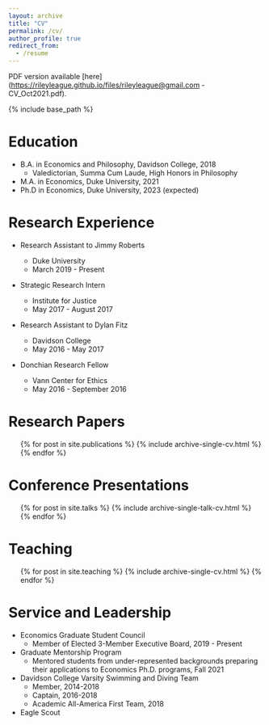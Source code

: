 ```yaml
---
layout: archive
title: "CV"
permalink: /cv/
author_profile: true
redirect_from:
  - /resume
---
```


PDF version available [here](https://rileyleague.github.io/files/rileyleague@gmail.com - CV_Oct2021.pdf).

{% include base_path %}

Education
======
* B.A. in Economics and Philosophy, Davidson College, 2018  
  * Valedictorian, Summa Cum Laude, High Honors in Philosophy
* M.A. in Economics, Duke University, 2021
* Ph.D in Economics, Duke University, 2023 (expected)

Research Experience
======
* Research Assistant to Jimmy Roberts
  * Duke University
  * March 2019 - Present

* Strategic Research Intern
  * Institute for Justice
  * May 2017 - August 2017
  
* Research Assistant to Dylan Fitz
  * Davidson College
  * May 2016 - May 2017

* Donchian Research Fellow
  * Vann Center for Ethics
  * May 2016 - September 2016

Research Papers
======
  <ul>{% for post in site.publications %}
    {% include archive-single-cv.html %}
  {% endfor %}</ul>
  
Conference Presentations
======
  <ul>{% for post in site.talks %}
    {% include archive-single-talk-cv.html %}
  {% endfor %}</ul>
  
Teaching
======
  <ul>{% for post in site.teaching %}
    {% include archive-single-cv.html %}
  {% endfor %}</ul>
  
Service and Leadership
======
* Economics Graduate Student Council
  * Member of Elected 3-Member Executive Board, 2019 - Present
* Graduate Mentorship Program
  * Mentored students from under-represented backgrounds preparing their applications to Economics Ph.D. programs, Fall 2021
* Davidson College Varsity Swimming and Diving Team
  * Member, 2014-2018
  * Captain, 2016-2018
  * Academic All-America First Team, 2018
* Eagle Scout
